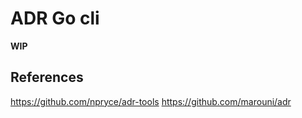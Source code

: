 # ADR Go cli

**WIP**

## References

https://github.com/npryce/adr-tools
https://github.com/marouni/adr